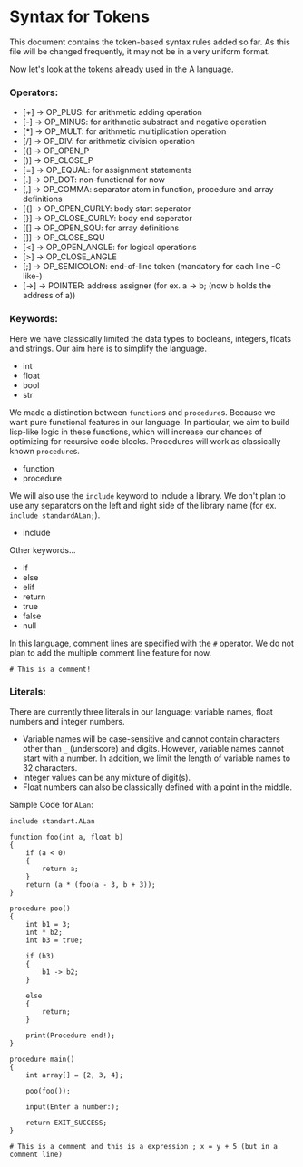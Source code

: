 # Syntax for Tokens



This document contains the token-based syntax rules added so far. As this file will be changed frequently, it may not be in a very uniform format. 

Now let's look at the tokens already used in the A language.

### Operators:

* [+] -> OP\_PLUS: for arithmetic adding operation
* [-]  -> OP\_MINUS: for arithmetic substract and negative operation
* [\*] -> OP\_MULT: for arithmetic multiplication operation
* [/] -> OP\_DIV: for arithmetiz division operation
* [(] -> OP\_OPEN\_P
* [)] -> OP\_CLOSE\_P
* [=] -> OP\_EQUAL: for assignment statements
* [.] -> OP\_DOT: non-functional for now
* [,] -> OP\_COMMA: separator atom in function, procedure and array definitions
* [{] -> OP\_OPEN\_CURLY: body start seperator 
* [}] -> OP\_CLOSE\_CURLY: body end seperator
* [[] -> OP\_OPEN\_SQU: for array definitions
* []] -> OP\_CLOSE\_SQU
* [<] -> OP\_OPEN\_ANGLE: for logical operations
* [>] -> OP\_CLOSE\_ANGLE
* [;] -> OP\_SEMICOLON: end-of-line token (mandatory for each line -C like-)
* [->] -> POINTER: address assigner (for ex. a -> b; (now b holds the address of a))



### Keywords:

Here we have classically limited the data types to booleans, integers, floats and strings. Our aim here is to simplify the language. 

* int
* float
* bool
* str 

We made a distinction between `function`s and `procedure`s. Because we want pure functional features in our language. In particular, we aim to build lisp-like logic in these functions, which will increase our chances of optimizing for recursive code blocks. Procedures will work as classically known `procedure`s.

* function
* procedure

We will also use the `include` keyword to include a library. We don't plan to use any separators on the left and right side of the library name (for ex. `include standardALan;`).

* include

Other keywords...

* if 
* else
* elif
* return
* true
* false
* null



In this language, comment lines are specified with the `#` operator. We do not plan to add the multiple comment line feature for now. 



```
# This is a comment!
```



### Literals:

There are currently three literals in our language: variable names, float numbers and integer numbers.



- Variable names will be case-sensitive and cannot contain characters other than `_` (underscore) and digits. However, variable names cannot start with a number. In addition, we limit the length of variable names to 32 characters.
- Integer values can be any mixture of digit(s).
- Float numbers can also be classically defined with a point in the middle.



Sample Code for `ALan`:

```ALan
include standart.ALan

function foo(int a, float b)
{
    if (a < 0)
    {
        return a;
    }
    return (a * (foo(a - 3, b + 3));
}

procedure poo()
{
    int b1 = 3;
    int * b2;
    int b3 = true;

    if (b3)
    {
        b1 -> b2;
    }
    
    else
    {
        return;
    }

    print(Procedure end!);
}

procedure main()
{
    int array[] = {2, 3, 4};

    poo(foo());

    input(Enter a number:);
    
    return EXIT_SUCCESS;
}

# This is a comment and this is a expression ; x = y + 5 (but in a comment line)

```


